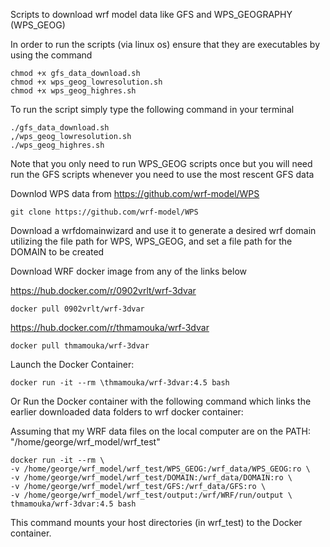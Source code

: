 Scripts to download wrf model data like GFS and WPS_GEOGRAPHY (WPS_GEOG)

In order to run the scripts (via linux os) ensure that they are executables by using the command 
  
    chmod +x gfs_data_download.sh 
    chmod +x wps_geog_lowresolution.sh
    chmod +x wps_geog_highres.sh

To run the script simply type the following command in your terminal

    ./gfs_data_download.sh 
    ,/wps_geog_lowresolution.sh
    ./wps_geog_highres.sh

Note that you only need to run WPS_GEOG scripts once but you will need run the GFS scripts whenever you need to use the most rescent GFS data

Downlod WPS data from https://github.com/wrf-model/WPS
 
    git clone https://github.com/wrf-model/WPS

Download a wrfdomainwizard and use it to generate a desired wrf domain utilizing the file path for WPS, WPS_GEOG, and set a file path for the DOMAIN to be created

Download WRF docker image from any of the links below

https://hub.docker.com/r/0902vrlt/wrf-3dvar

    docker pull 0902vrlt/wrf-3dvar 

https://hub.docker.com/r/thmamouka/wrf-3dvar 

    docker pull thmamouka/wrf-3dvar 
  
Launch the Docker Container: 
  
    docker run -it --rm \thmamouka/wrf-3dvar:4.5 bash

Or Run the Docker container with the following command which links the earlier downloaded data folders to wrf docker container:

Assuming that my WRF data files on the local computer are on the PATH: "/home/george/wrf_model/wrf_test"

    docker run -it --rm \
    -v /home/george/wrf_model/wrf_test/WPS_GEOG:/wrf_data/WPS_GEOG:ro \
    -v /home/george/wrf_model/wrf_test/DOMAIN:/wrf_data/DOMAIN:ro \
    -v /home/george/wrf_model/wrf_test/GFS:/wrf_data/GFS:ro \
    -v /home/george/wrf_model/wrf_test/output:/wrf/WRF/run/output \
    thmamouka/wrf-3dvar:4.5 bash
This command mounts your host directories (in wrf_test) to the Docker container.


  
